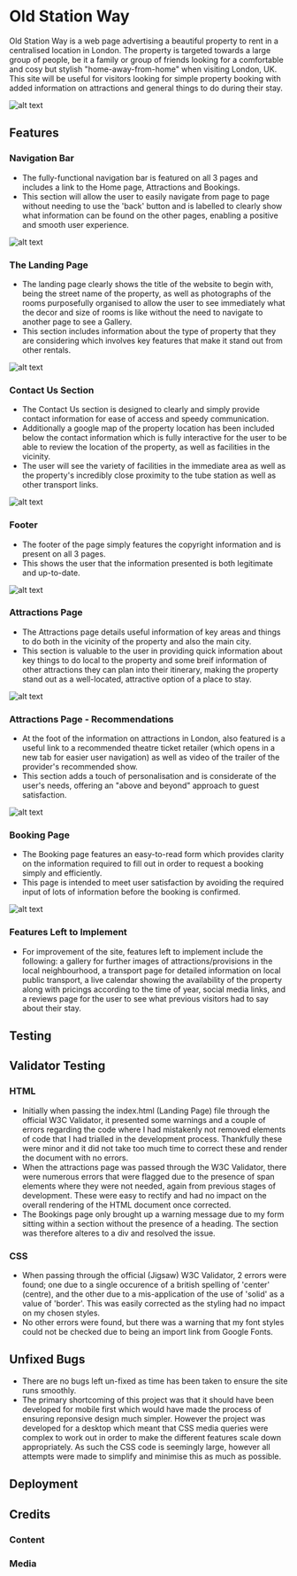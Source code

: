 # Old Station Way

Old Station Way is a web page advertising a beautiful property to rent in a centralised location in London. The property is targeted towards a large group of people, be it a family or group of friends looking for a comfortable and cosy but stylish "home-away-from-home" when visiting London, UK. This site will be useful for visitors looking for simple property booking with added information on attractions and general things to do during their stay. 

![alt text](image.png)

## Features

### Navigation Bar

* The fully-functional navigation bar is featured on all 3 pages and includes a link to the Home page, Attractions and Bookings. 
* This section will allow the user to easily navigate from page to page without needing to use the 'back' button and is labelled to clearly show what information can be found on the other pages, enabling a positive and smooth user experience. 

![alt text](image-1.png)

### The Landing Page

* The landing page clearly shows the title of the website to begin with, being the street name of the property, as well as photographs of the rooms purposefully organised to allow the user to see immediately what the decor and size of rooms is like without the need to navigate to another page to see a Gallery. 
* This section includes information about the type of property that they are considering which involves key features that make it stand out from other rentals.

![alt text](image-2.png)

### Contact Us Section

* The Contact Us section is designed to clearly and simply provide contact information for ease of access and speedy communication. 
* Additionally a google map of the property location has been included below the contact information which is fully interactive for the user to be able to review the location of the property, as well as facilities in the vicinity. 
* The user will see the variety of facilities in the immediate area as well as the property's incredibly close proximity to the tube station as well as other transport links. 

![alt text](image-3.png)

### Footer

* The footer of the page simply features the copyright information and is present on all 3 pages.
* This shows the user that the information presented is both legitimate and up-to-date. 

![alt text](image-5.png)

### Attractions Page

* The Attractions page details useful information of key areas and things to do both in the vicinity of the property and also the main city. 
* This section is valuable to the user in providing quick information about key things to do local to the property and some breif information of other attractions they can plan into their itinerary, making the property stand out as a well-located, attractive option of a place to stay. 

![alt text](image-6.png)


### Attractions Page - Recommendations

* At the foot of the information on attractions in London, also featured is a useful link to a recommended theatre ticket retailer (which opens in a new tab for easier user navigation) as well as video of the trailer of the provider's recommended show. 
* This section adds a touch of personalisation and is considerate of the user's needs, offering an "above and beyond" approach to guest satisfaction.

![alt text](image-7.png)

### Booking Page

* The Booking page features an easy-to-read form which provides clarity on the information required to fill out in order to request a booking simply and efficiently. 
* This page is intended to meet user satisfaction by avoiding the required input of lots of information before the booking is confirmed. 

![alt text](image-8.png)

### Features Left to Implement

* For improvement of the site, features left to implement include the following: a gallery for further images of attractions/provisions in the local neighbourhood, a transport page for detailed information on local public transport, a live calendar showing the availability of the property along with pricings according to the time of year, social media links, and a reviews page for the user to see what previous visitors had to say about their stay. 

## Testing

## Validator Testing

### HTML

* Initially when passing the index.html (Landing Page) file through the official W3C Validator, it presented some warnings and a couple of errors regarding the code where I had mistakenly not removed elements of code that I had trialled in the development process. Thankfully these were minor and it did not take too much time to correct these and render the document with no errors. 
* When the attractions page was passed through the W3C Validator, there were numerous errors that were flagged due to the presence of span elements where they were not needed, again from previous stages of development. These were easy to rectify and had no impact on the overall rendering of the HTML document once corrected.
* The Bookings page only brought up a warning message due to my form sitting within a section without the presence of a heading. The section was therefore alteres to a div and resolved the issue. 

### CSS

* When passing through the official (Jigsaw) W3C Validator, 2 errors were found; one due to a single occurence of a british spelling of 'center' (centre), and the other due to a mis-application of the use of 'solid' as a value of 'border'. This was easily corrected as the styling had no impact on my chosen styles. 
* No other errors were found, but there was a warning that my font styles could not be checked due to being an import link from Google Fonts. 

## Unfixed Bugs

* There are no bugs left un-fixed as time has been taken to ensure the site runs smoothly.
* The primary shortcoming of this project was that it should have been developed for mobile first which would have made the process of ensuring reponsive design much simpler. However the project was developed for a desktop which meant that CSS media queries were complex to work out in order to make the different features scale down appropriately. As such the CSS code is seemingly large, however all attempts were made to simplify and minimise this as much as possible. 

## Deployment

## Credits

### Content

### Media